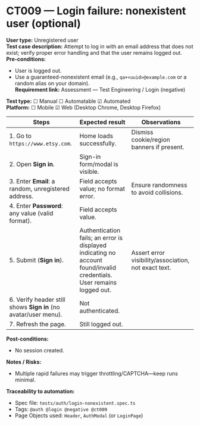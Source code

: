 # CT009 — Login failure: nonexistent user (optional)

**User type:** Unregistered user  
**Test case description:** Attempt to log in with an email address that does not exist; verify proper error handling and that the user remains logged out.  
**Pre-conditions:**  
- User is logged out.  
- Use a guaranteed-nonexistent email (e.g., `qa+<uuid>@example.com` or a random alias on your domain).  
**Requirement link:** Assessment — Test Engineering / Login (negative)

**Test type:** ☐ Manual ☐ Automatable ☑ Automated  
**Platform:** ☐ Mobile ☑ Web (Desktop Chrome, Desktop Firefox)

| Steps | Expected result | Observations |
|------|------------------|--------------|
| 1. Go to `https://www.etsy.com`. | Home loads successfully. | Dismiss cookie/region banners if present. |
| 2. Open **Sign in**. | Sign-in form/modal is visible. | |
| 3. Enter **Email**: a random, unregistered address. | Field accepts value; no format error. | Ensure randomness to avoid collisions. |
| 4. Enter **Password**: any value (valid format). | Field accepts value. | |
| 5. Submit (**Sign in**). | Authentication fails; an error is displayed indicating no account found/invalid credentials. User remains logged out. | Assert error visibility/association, not exact text. |
| 6. Verify header still shows **Sign in** (no avatar/user menu). | Not authenticated. | |
| 7. Refresh the page. | Still logged out. | |

**Post-conditions:**  
- No session created.

**Notes / Risks:**  
- Multiple rapid failures may trigger throttling/CAPTCHA—keep runs minimal.

**Traceability to automation:**  
- Spec file: `tests/auth/login-nonexistent.spec.ts`  
- Tags: `@auth @login @negative @ct009`  
- Page Objects used: `Header`, `AuthModal` (or `LoginPage`)
